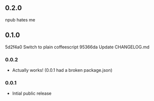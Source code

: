 0.2.0
-----
npub hates me

0.1.0
-----
5d2f4a0 Switch to plain coffeescript
95366da Update CHANGELOG.md

### 0.0.2
* Actually works! (0.0.1 had a broken package.json)

### 0.0.1
* Intial public release
